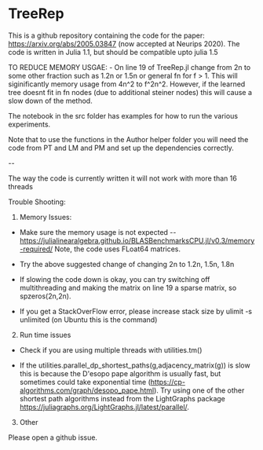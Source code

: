 # TreeRep
This is a github repository containing the code for the paper: https://arxiv.org/abs/2005.03847 (now accepted at Neurips 2020). The code is written in Julia 1.1, but should be compatible upto julia 1.5

TO REDUCE MEMORY USGAE: - On line 19 of TreeRep.jl change from 2n to some other fraction such as 1.2n or 1.5n or general fn for f > 1. This will siginificantly memory usage from 4n^2 to f^2n^2. However, if the learned tree doesnt fit in fn nodes (due to additional steiner nodes) this will cause a slow down of the method. 

The notebook in the src folder has examples for how to run the various experiments. 

Note that to use the functions in the Author helper folder you will need the code from PT and LM and PM and set up the dependencies correctly.  

--

The way the code is currently written it will not work with more than 16 threads

Trouble Shooting:

1) Memory Issues:

- Make sure the memory usage is not expected -- https://julialinearalgebra.github.io/BLASBenchmarksCPU.jl/v0.3/memory-required/
Note, the code uses FLoat64 matrices. 

- Try the above suggested change of changing 2n to 1.2n, 1.5n, 1.8n

- If slowing the code down is okay, you can try switching off multithreading and making the matrix on line 19 a sparse matrix, so spzeros(2n,2n).

- If you get a StackOverFlow error, please increase stack size by ulimit -s unlimited (on Ubuntu this is the command)

2) Run time issues

- Check if you are using multiple threads with utilities.tm()

- If the utilities.parallel_dp_shortest_paths(g,adjacency_matrix(g)) is slow this is because the D'esopo pape algorithm is usually fast, but sometimes could take exponential time (https://cp-algorithms.com/graph/desopo_pape.html). Try using one of the other shortest path algorithms instead from the LightGraphs package https://juliagraphs.org/LightGraphs.jl/latest/parallel/. 

3) Other

Please open a github issue. 

